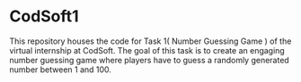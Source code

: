 # CodSoft1
This repository houses the code for Task 1( Number Guessing Game ) of the virtual internship at CodSoft. The goal of this task is to create an engaging number guessing game where players have to guess a randomly generated number between 1 and 100.
